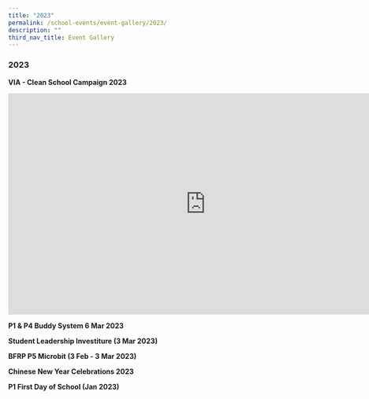 ```yaml
---
title: "2023"
permalink: /school-events/event-gallery/2023/
description: ""
third_nav_title: Event Gallery
---
```

### 2023

**VIA - Clean School Campaign 2023**
<iframe src="https://docs.google.com/presentation/d/e/2PACX-1vQzPKl0c8dXFLj-tIFwuArIgrzg6Fo9lA4Y2kp2sIKcrlQDTgMrXrVeCKcD6oe6HxkiE18Ak6Y6F3QN/embed?start=false&amp;loop=false&amp;delayms=3000" frameborder="0" width="800" height="450" allowfullscreen="true"></iframe>


**P1 &amp; P4 Buddy System 6 Mar 2023**



**Student Leadership Investiture (3 Mar 2023)**



**BFRP P5 Microbit (3 Feb - 3 Mar 2023)**



**Chinese New Year Celebrations 2023**



**P1 First Day of School (Jan 2023)**